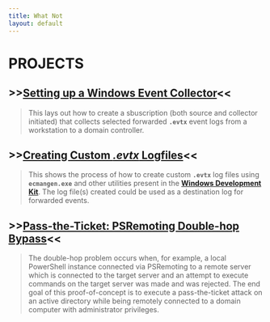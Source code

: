 ```yaml
---
title: What Not
layout: default
---
```


# PROJECTS

## >>[Setting up a Windows Event Collector](./prjct/Windows-Event-Collector.html)<<
> This lays out how to create a sbuscription (both source and collector initiated) that collects selected forwarded __`.evtx`__  event logs from a workstation to a domain controller.

## >>[Creating Custom __*.evtx*__ Logfiles](./prjct/Custom-evtx-Logfiles.html)<<
> This shows the process of how to create custom __`.evtx`__ log files using __`ecmangen.exe`__ and other utilities present in the [__Windows Development Kit__](https://go.microsoft.com/fwlink/p/?LinkId=838916). The log file(s) created could be used as a destination log for forwarded events.

## >>[Pass-the-Ticket: PSRemoting Double-hop Bypass](./prjct/PTT-PSRemoting.html)<<
> The double-hop problem occurs when, for example, a local PowerShell instance connected via PSRemoting to a remote server which is connected to the target server and an attempt to execute commands on the target server was made and was rejected. The end goal of this proof-of-concept is to execute a pass-the-ticket attack on an active directory while being remotely connected to a domain computer with administrator privileges.
